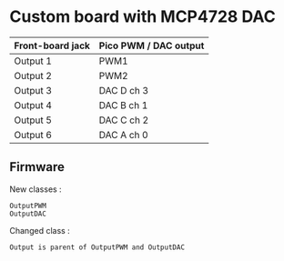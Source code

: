 Custom board with MCP4728 DAC
=============================

| Front-board jack | Pico PWM / DAC output |
|------------------|-----------------------|
| Output 1         | PWM1                  |
| Output 2         | PWM2                  |
| Output 3         | DAC D ch 3            |
| Output 4         | DAC B ch 1            |
| Output 5         | DAC C ch 2            |
| Output 6         | DAC A ch 0            |

Firmware 
--------

New classes : 

    OutputPWM
    OutputDAC

Changed class : 

    Output is parent of OutputPWM and OutputDAC
